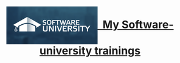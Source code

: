 # <a href="https://softuni.bg/about" rel="My Software-university trainings"><p align="center"> <img src="/inages/Software-University-Logo-blue-horizontal.png" align="center" alt="My Software-university trainings" width="240">&nbsp; My Software-university trainings<br /><p>
</a>

